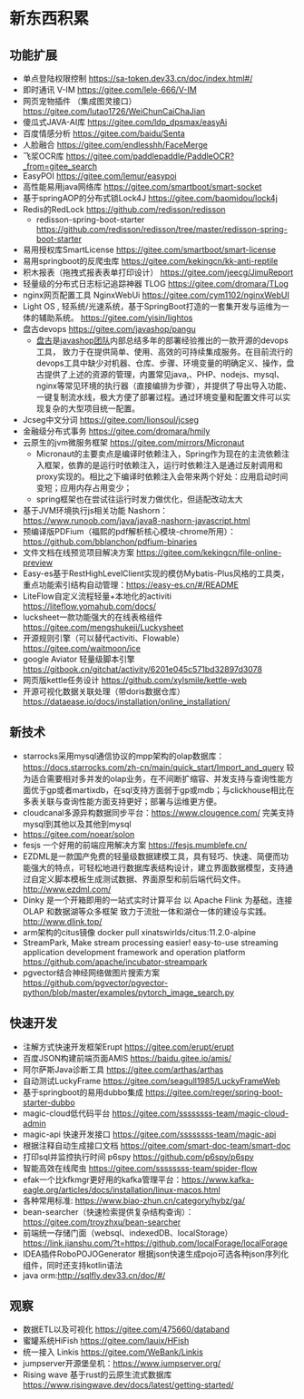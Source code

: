 # 新东西积累

## 功能扩展

+ 单点登陆权限控制 https://sa-token.dev33.cn/doc/index.html#/
+ 即时通讯 V-IM https://gitee.com/lele-666/V-IM
+ 网页宠物插件 （集成图灵接口）https://gitee.com/lutao1726/WeiChunCaiChaJian
+ 傻瓜式JAVA-AI库 https://gitee.com/ldp_dpsmax/easyAi
+ 百度情感分析 https://gitee.com/baidu/Senta
+ 人脸融合 https://gitee.com/endlesshh/FaceMerge
+ 飞浆OCR库 https://gitee.com/paddlepaddle/PaddleOCR?_from=gitee_search
+ EasyPOI https://gitee.com/lemur/easypoi
+ 高性能易用java网络库 https://gitee.com/smartboot/smart-socket
+ 基于springAOP的分布式锁Lock4J https://gitee.com/baomidou/lock4j
+ Redis的RedLock https://github.com/redisson/redisson
  + redisson-spring-boot-starter https://github.com/redisson/redisson/tree/master/redisson-spring-boot-starter
+ 易用授权库SmartLicense https://gitee.com/smartboot/smart-license
+ 易用springboot的反爬虫库 https://gitee.com/kekingcn/kk-anti-reptile
+ 积木报表（拖拽式报表表单打印设计） https://gitee.com/jeecg/JimuReport
+ 轻量级的分布式日志标记追踪神器 TLOG https://gitee.com/dromara/TLog
+ nginx网页配置工具 NginxWebUi https://gitee.com/cym1102/nginxWebUI
+ Light OS , 轻系统/光速系统，基于SpringBoot打造的一套集开发与运维为一体的辅助系统。 https://gitee.com/yisin/lightos
+ 盘古devops https://gitee.com/javashop/pangu
  + [盘古](https://pangu.javamall.com.cn/)是[javashop团队](http://www.javamall.com.cn/)内部总结多年的部署经验推出的一款开源的devops工具， 致力于在提供简单、使用、高效的可持续集成服务。在目前流行的devops工具中缺少对机器、仓库、步骤、环境变量的明确定义、操作，盘古提供了上述的资源的管理，内置常见java,、PHP、nodejs、mysql、nginx等常见环境的执行器（直接编排为步骤），并提供了导出导入功能、一键复制流水线，极大方便了部署过程。通过环境变量和配置文件可以实现复杂的大型项目统一配置。
+ Jcseg中文分词 https://gitee.com/lionsoul/jcseg
+ 金融级分布式事务 https://gitee.com/dromara/hmily
+ 云原生的jvm微服务框架 https://gitee.com/mirrors/Micronaut
  + Micronaut的主要卖点是编译时依赖注入，Spring作为现在的主流依赖注入框架，依靠的是运行时依赖注入，运行时依赖注入是通过反射调用和proxy实现的。相比之下编译时依赖注入会带来两个好处：应用启动时间变短；应用内存占用变少；
  + spring框架也在尝试往运行时发力做优化，但适配改动太大
+ 基于JVM环境执行js相关功能 Nashorn：https://www.runoob.com/java/java8-nashorn-javascript.html
+ 预编译版PDFium（福熙的pdf解析核心模块-chrome所用）：https://github.com/bblanchon/pdfium-binaries
+ 文件文档在线预览项目解决方案 https://gitee.com/kekingcn/file-online-preview
+ Easy-es基于RestHighLevelClient实现的模仿Mybatis-Plus风格的工具类，重点功能索引结构自动管理：https://easy-es.cn/#/README
+ LiteFlow自定义流程轻量+本地化的activiti https://liteflow.yomahub.com/docs/
+ lucksheet一款功能强大的在线表格组件 https://gitee.com/mengshukeji/Luckysheet
+ 开源规则引擎（可以替代activiti、Flowable） https://gitee.com/waitmoon/ice
+ google Aviator 轻量级脚本引擎 https://gitbook.cn/gitchat/activity/6201e045c571bd32897d3078
+ 网页版kettle任务设计 https://github.com/xylsmile/kettle-web
+ 开源可视化数据关联处理（带doris数据仓库） https://dataease.io/docs/installation/online_installation/

## 新技术

+ starrocks采用mysql通信协议的mpp架构的olap数据库：https://docs.starrocks.com/zh-cn/main/quick_start/Import_and_query   较为适合需要相对多并发的olap业务，在不间断扩缩容、并发支持与查询性能方面优于gp或者martixdb，在sql支持方面弱于gp或mdb；与clickhouse相比在多表关联与查询性能方面支持更好；部署与运维更方便。
+ cloudcanal多源异构数据同步平台：https://www.clougence.com/ 完美支持mysql到其他以及其他到mysql
+ https://gitee.com/noear/solon
+ fesjs 一个好用的前端应用解决方案 https://fesjs.mumblefe.cn/
+ EZDML是一款国产免费的轻量级数据建模工具，具有轻巧、快速、简便而功能强大的特点，可轻松地进行数据库表结构设计，建立界面数据模型，支持通过自定义脚本模板生成测试数据、界面原型和前后端代码文件。 http://www.ezdml.com/
+ Dinky 是一个开箱即用的一站式实时计算平台 以 Apache Flink 为基础，连接 OLAP 和数据湖等众多框架 致力于流批一体和湖仓一体的建设与实践。http://www.dlink.top/
+ arm架构的citus镜像 docker pull xinatswirlds/citus:11.2.0-alpine
+ StreamPark, Make stream processing easier! easy-to-use streaming application development framework and operation platform https://github.com/apache/incubator-streampark
+ pgvector结合神经网络做图片搜索方案 https://github.com/pgvector/pgvector-python/blob/master/examples/pytorch_image_search.py

## 快速开发

+ 注解方式快速开发框架Erupt https://gitee.com/erupt/erupt
+ 百度JSON构建前端页面AMIS https://baidu.gitee.io/amis/
+ 阿尔萨斯Java诊断工具 https://gitee.com/arthas/arthas
+ 自动测试LuckyFrame https://gitee.com/seagull1985/LuckyFrameWeb
+ 基于springboot的易用dubbo集成 https://gitee.com/reger/spring-boot-starter-dubbo
+ magic-cloud低代码平台 https://gitee.com/ssssssss-team/magic-cloud-admin
+ magic-api 快速开发接口 https://gitee.com/ssssssss-team/magic-api
+ 根据注释自动生成接口文档 https://gitee.com/smart-doc-team/smart-doc
+ 打印sql并监控执行时间 p6spy https://github.com/p6spy/p6spy
+ 智能高效在线爬虫 https://gitee.com/ssssssss-team/spider-flow
+ efak一个比kfkmgr更好用的kafka管理平台：https://www.kafka-eagle.org/articles/docs/installation/linux-macos.html
+ 各种常用标准: https://www.biao-zhun.cn/category/hybz/ga/
+ bean-searcher（快速检索提供复杂结构查询）：https://gitee.com/troyzhxu/bean-searcher
+ 前端统一存储门面（websql、indexedDB、localStorage）https://link.jianshu.com/?t=https://github.com/localForage/localForage
+ IDEA插件RoboPOJOGenerator 根据json快速生成pojo可选各种json序列化组件，同时还支持kotlin语法
+ java orm:http://sqlfly.dev33.cn/doc/#/
## 观察

+ 数据ETL以及可视化 https://gitee.com/475660/databand
+ 蜜罐系统HiFish https://gitee.com/lauix/HFish
+ 统一接入 Linkis https://gitee.com/WeBank/Linkis
+ jumpserver开源堡垒机：https://www.jumpserver.org/
+ Rising wave 基于rust的云原生流式数据库 https://www.risingwave.dev/docs/latest/getting-started/
